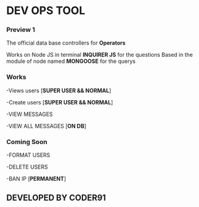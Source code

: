 # DEV OPS TOOL
### Preview 1
The official data base controllers for **Operators**


Works on Node JS in terminal **INQUIRER JS** for the questions
Based in the module of node named **MONGOOSE** for the querys

### Works
-Views users [**SUPER USER && NORMAL**]

-Create users [**SUPER USER && NORMAL**]

-VIEW MESSAGES

-VIEW ALL MESSAGES [**ON DB**]

### Coming Soon
-FORMAT USERS

-DELETE USERS

-BAN IP [**PERMANENT**]

## DEVELOPED BY CODER91
